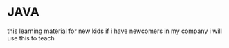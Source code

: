 # JAVA
this learning material for new kids if i have newcomers in my company i will use this to teach
